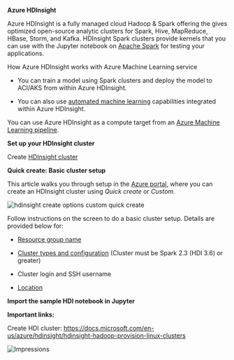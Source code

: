 **Azure HDInsight**

Azure HDInsight is a fully managed cloud Hadoop & Spark offering the gives
optimized open-source analytic clusters for Spark, Hive, MapReduce, HBase,
Storm, and Kafka. HDInsight Spark clusters provide kernels that you can use with
the Jupyter notebook on [Apache Spark](https://spark.apache.org/) for testing
your applications. 

How Azure HDInsight works with Azure Machine Learning service

-   You can train a model using Spark clusters and deploy the model to ACI/AKS
    from within Azure HDInsight.

-   You can also use [automated machine
    learning](https://docs.microsoft.com/en-us/azure/machine-learning/service/concept-automated-ml) capabilities
    integrated within Azure HDInsight.

You can use Azure HDInsight as a compute target from an [Azure Machine Learning
pipeline](https://docs.microsoft.com/en-us/azure/machine-learning/service/concept-ml-pipelines).

**Set up your HDInsight cluster**

Create [HDInsight
cluster](https://docs.microsoft.com/en-us/azure/hdinsight/hdinsight-hadoop-provision-linux-clusters)

**Quick create: Basic cluster setup**

This article walks you through setup in the [Azure
portal](https://portal.azure.com/), where you can create an HDInsight cluster
using *Quick create* or *Custom*.

![hdinsight create options custom quick create](media/0a235b34c0b881117e51dc31a232dbe1.png)

Follow instructions on the screen to do a basic cluster setup. Details are
provided below for:

-   [Resource group
    name](https://docs.microsoft.com/en-us/azure/hdinsight/hdinsight-hadoop-provision-linux-clusters#resource-group-name)

-   [Cluster types and
    configuration](https://docs.microsoft.com/en-us/azure/hdinsight/hdinsight-hadoop-provision-linux-clusters#cluster-types)
    (Cluster must be Spark 2.3 (HDI 3.6) or greater)

-   Cluster login and SSH username

-   [Location](https://docs.microsoft.com/en-us/azure/hdinsight/hdinsight-hadoop-provision-linux-clusters#location)

**Import the sample HDI notebook in Jupyter**

**Important links:**

Create HDI cluster:
<https://docs.microsoft.com/en-us/azure/hdinsight/hdinsight-hadoop-provision-linux-clusters>

![Impressions](https://PixelServer20190423114238.azurewebsites.net/api/impressions/MachineLearningNotebooks/how-to-use-azureml/azure-hdi/README.png)
